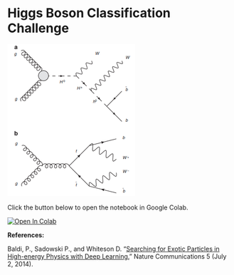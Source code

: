 # Higgs Boson Classification Challenge

![decay image](decay.png)

Click the button below to open the notebook in Google Colab.

[![Open In Colab](https://colab.research.google.com/assets/colab-badge.svg)](https://colab.research.google.com/github/roy-cruz/FISI4997-MLBasicsProj/blob/main/HiggsBosonClassificationChallenge/higgs_classification.ipynb)

**References:**

Baldi, P., Sadowski P., and Whiteson D. “[Searching for Exotic Particles in High-energy Physics with Deep Learning.](https://www.nature.com/articles/ncomms5308)” Nature Communications 5 (July 2, 2014).
